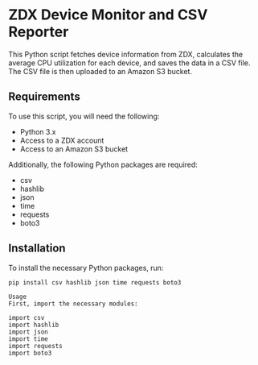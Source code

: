 # ZDX Device Monitor and CSV Reporter

This Python script fetches device information from ZDX, calculates the average CPU utilization for each device, and saves the data in a CSV file. The CSV file is then uploaded to an Amazon S3 bucket.

## Requirements

To use this script, you will need the following:

- Python 3.x
- Access to a ZDX account
- Access to an Amazon S3 bucket

Additionally, the following Python packages are required:

- csv
- hashlib
- json
- time
- requests
- boto3

## Installation

To install the necessary Python packages, run:

```shell
pip install csv hashlib json time requests boto3

Usage
First, import the necessary modules:

import csv
import hashlib
import json
import time
import requests
import boto3
